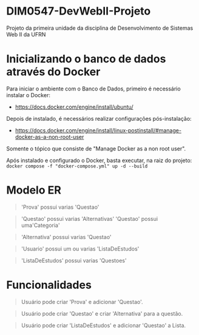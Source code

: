 # DIM0547-DevWebII-Projeto
Projeto da primeira unidade da disciplina de Desenvolvimento de Sistemas Web II da UFRN

# Inicializando o banco de dados através do Docker
Para iniciar o ambiente com o Banco de Dados, primeiro é necessário instalar o Docker:
- https://docs.docker.com/engine/install/ubuntu/

Depois de instalado, é necessários realizar configurações pós-instalação:
- https://docs.docker.com/engine/install/linux-postinstall/#manage-docker-as-a-non-root-user

Somente o tópico que consiste de "Manage Docker as a non root user".

Após instalado e configurado o Docker, basta executar, na raiz do projeto: `docker compose -f "docker-compose.yml" up -d --build`


# Modelo ER

> 'Prova' possui varias 'Questao' 

> 'Questao' possui varias 'Alternativas'
> 'Questao' possui uma'Categoria'  

> 'Alternativa' possui varias 'Questao'  

> 'Usuario' possui um ou varias 'ListaDeEstudos'  

> 'ListaDeEstudos' possui varias 'Questoes'


# Funcionalidades

> Usuário pode criar 'Prova' e adicionar 'Questao'.

> Usuário pode criar 'Questao' e criar 'Alternativa' para a questão.

> Usuário pode criar 'ListaDeEstudos' e adicionar 'Questao' a Lista.
